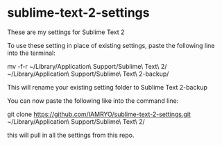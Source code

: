 sublime-text-2-settings
=======================

These are my settings for Sublime Text 2

To use these setting in place of existing settings, paste the following line into the terminal:

mv -f-r ~/Library/Application\ Support/Sublime\ Text\ 2/ ~/Library/Application\ Support/Sublime\ Text\ 2-backup/

This will rename your existing setting folder to Sublime Text 2-backup

You can now paste the following like into the command line:

git clone https://github.com/IAMRYO/sublime-text-2-settings.git ~/Library/Application\ Support/Sublime\ Text\ 2/

this will pull in all the settings from this repo.
